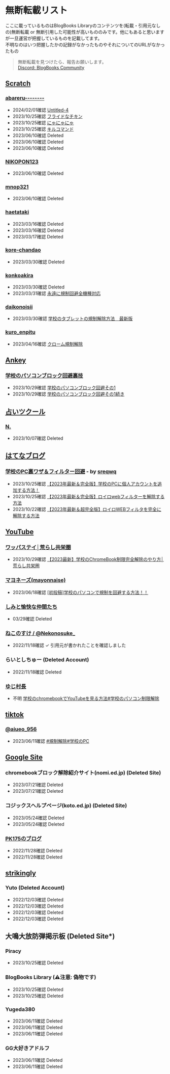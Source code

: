 # 無断転載リスト

ここに載っているものはBlogBooks Libraryのコンテンツを(転載・引用元なしの)無断転載 or 無断引用した可能性が高いもののみです。他にもあると思いますが一旦運営が把握しているものを記載してます。  
不明なのはいつ把握したかの記録がなかったものやそれについてのURLがなかったもの

> 無断転載を見つけたら、報告お願いします。  
> [Discord: BlogBooks Community](https://discord.gg/6wPBj4qdGT)

<!-- scratch.mit.edu -->

## [Scratch](https://scratch.mit.edu/)

### [abareru--------](https://scratch.mit.edu/users/abareru--------/)

- 2024/02/01確認 [Untitled-4](https://scratch.mit.edu/projects/924706555/)
- 2023/10/25確認 [フライドなチキン](https://scratch.mit.edu/projects/874347383/)
- 2023/10/25確認 [にゃにゃにゃ](https://scratch.mit.edu/projects/858527786/)
- 2023/10/25確認 [キルコマンド](https://scratch.mit.edu/projects/872356183/)
- 2023/06/10確認 Deleted
- 2023/06/10確認 Deleted
- 2023/06/10確認 Deleted

### [NIKOPON123](https://scratch.mit.edu/users/NIKOPON123/)

- 2023/06/10確認 Deleted

### [mnop321](https://scratch.mit.edu/users/mnop321/)

- 2023/06/10確認 Deleted

### [haetataki](https://scratch.mit.edu/users/haetataki/)

- 2023/03/16確認 Deleted
- 2023/03/16確認 Deleted
- 2023/03/17確認 Deleted

### [kore-chandao](https://scratch.mit.edu/users/kore-chandao/)

- 2023/03/30確認 Deleted

### [konkoakira](https://scratch.mit.edu/users/konkoakira/)

- 2023/03/30確認 Deleted
- 2023/03/31確認 [永遠に規制回避全機種対応](https://scratch.mit.edu/projects/795044096/)

### [daikonoisii](https://scratch.mit.edu/users/daikonoisii)

- 2023/03/30確認 [学校のタブレットの規制解除方法　最新版](https://scratch.mit.edu/projects/776193966/)

### [kuro_enpitu]([https://scratch.mit.edu/users/kuro_enpitu/])

- 2023/04/16確認 [クローム規制解除](https://scratch.mit.edu/projects/832925902/)

<!-- ankey.io -->

## [Ankey](https://ankey.io/)

### [学校のパソコンブロック回避裏技](https://ankey.io/@burokku_kaijo)

- 2023/10/29確認 [学校のパソコンブロック回避その1](https://ankey.io/wordbooks/cik9jri9io6g02ukh0ng)
- 2023/10/29確認 [学校のパソコンブロック回避その1続き](https://ankey.io/wordbooks/cik9js29io6g02qn9ecg)

<!-- ulog.u.nosv.org -->

## [占いツクール](https://ulog.u.nosv.org)

### [N.](https://ulog.u.nosv.org/user/riinukunnkawaii)

- 2023/10/07確認 Deleted

<!-- https://hatenablog.com -->

## [はてなブログ](https://hatenablog.com)

### [学校のPC裏ワザ＆フィルター回避](https://schoolpc.hatenablog.com/) - by [sreqwq](https://schoolpc.hatenablog.com/about)

- 2023/10/25確認 [【2023年最新＆完全版】学校のPCに個人アカウントを追加する方法！](https://schoolpc.hatenablog.com/entry/2023/03/31/172052)
- 2023/10/25確認 [【2023年最新＆完全版】ロイロwebフィルターを解除する方法](https://schoolpc.hatenablog.com/entry/2023/03/31/171720)
- 2023/10/22確認 [【2023年最新＆超完全版】ロイロWEBフィルタを完全に解除する方法](https://schoolpc.hatenablog.com/entry/2023/10/12/162501)

<!-- https://youtube.com -->

## [YouTube](https://youtube.com)

### [ワッパステイ│荒らし共栄圏](https://www.youtube.com/@wappasutei)

- 2023/10/29確認 [【2023最新】学校のChromeBook制限完全解除のやり方│荒らし共栄圏](https://www.youtube.com/watch?v=1VfbY5RIKng)

### [マヨネーズ(mayonnaise)](https://www.youtube.com/@mayonnaise0901)

- 2023/06/18確認 [[初投稿]学校のパソコンで規制を回避する方法！！](https://www.youtube.com/watch?v=GxkktXqxRUI)

### [しみと愉快な仲間たち](https://www.youtube.com/@yukainana_kamatati)

- 03/29確認 Deleted

<!-- 判定不可なので撤去
  - 03/30確認 [学校のパソコンでフォートナイトをする方法＃フォートナイト#裏技](https://www.youtube.com/watch?v=8WqRBKG7CCs)
-->

### [ねこのすけ / @Nekonosuke_](https://www.youtube.com/@Nekonosuke_)

- 2022/11/18確認 ✓ 引用元が書かれたことを確認しました
<!--(注: 下の「らいとしちゅー」の無断転載を無断転載したものらしいです...(闇)) [【学生必見】学校のPCの制限を解除する方法！！（全フィルター対応）※制限を戻す方法あり　※プロキシではなく完全にフィルターを無効化](https://www.youtube.com/watch?v=KJJTHLBYdGk) -->

### らいとしちゅー (Deleted Account)

- 2022/11/18確認 Deleted

### [ゆじ村長](https://www.youtube.com/@user-by6fy8fe1s)

- 不明 [学校のchromebookでYouTubeを見る方法#学校のパソコン制限解除](https://www.youtube.com/watch?v=KH7qMhIHrD0)

<!-- https://youtube.com -->

## [tiktok](https://tiktok.com/)

### [@aiueo_956](https://www.tiktok.com/@aiueo_956)

- 2023/06/11確認 [#規制解除#学校のPC](https://www.tiktok.com/@aiueo_956/video/7224798493217410305)

<!-- https://site.google.com -->

## [Google Site](https://sites.google.com)

### chromebookブロック解除紹介サイト(nomi.ed.jp) (Deleted Site)
<!-- https://sites.google.com/nomi.ed.jp/cb-block/ -->

- 2023/07/21確認 Deleted
- 2023/07/21確認 Deleted

### コジックスヘルプページ(koto.ed.jp) (Deleted Site)
<!-- https://sites.google.com/koto.ed.jp/kozikkusu/ -->

- 2023/05/24確認 Deleted
- 2023/05/24確認 Deleted

### [PK175のブログ](https://sites.google.com/view/test9012123/home)

- 2022/11/28確認 Deleted
- 2022/11/28確認 Deleted

<!-- https://www.strikingly.com/ -->

## [strikingly](https://www.strikingly.com/)

### Yuto (Deleted Account)

- 2022/12/03確認 Deleted
- 2022/12/03確認 Deleted
- 2022/12/03確認 Deleted
- 2022/12/03確認 Deleted

<!-- https://www.ctkpaarr.org/public -->

## 大鳴大放防弾掲示板 (Deleted Site*)

### Piracy

- 2023/10/25確認 Deleted

### BlogBooks Library (⚠注意: 偽物です)

- 2023/10/25確認 Deleted
- 2023/10/25確認 Deleted

### Yugeda380

- 2023/06/11確認 Deleted
- 2023/06/11確認 Deleted
- 2023/06/11確認 Deleted

### GG大好きアドルフ

- 2023/06/11確認 Deleted
- 2023/06/11確認 Deleted
